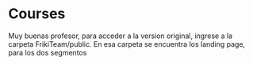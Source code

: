 # Courses
Muy buenas profesor, para acceder a la version original, ingrese a la carpeta FrikiTeam/public.
En esa carpeta se encuentra los landing page, para los dos segmentos
